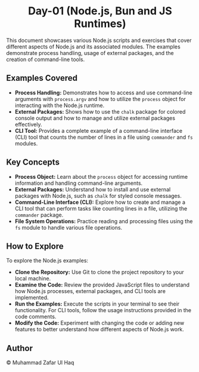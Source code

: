 <h1 style="text-align: center;">Day-01 (Node.js, Bun and JS Runtimes)</h1>
<p>This document showcases various Node.js scripts and exercises that cover different aspects of Node.js and its associated modules. The examples demonstrate process handling, usage of external packages, and the creation of command-line tools.</p>

<h2>Examples Covered</h2>
<ul>
    <li><strong>Process Handling:</strong> Demonstrates how to access and use command-line arguments with <code>process.argv</code> and how to utilize the <code>process</code> object for interacting with the Node.js runtime.</li>
    <li><strong>External Packages:</strong> Shows how to use the <code>chalk</code> package for colored console output and how to manage and utilize external packages effectively.</li>
    <li><strong>CLI Tool:</strong> Provides a complete example of a command-line interface (CLI) tool that counts the number of lines in a file using <code>commander</code> and <code>fs</code> modules.</li>
</ul>

<h2>Key Concepts</h2>
<ul>
    <li><strong>Process Object:</strong> Learn about the <code>process</code> object for accessing runtime information and handling command-line arguments.</li>
    <li><strong>External Packages:</strong> Understand how to install and use external packages with Node.js, such as <code>chalk</code> for styled console messages.</li>
    <li><strong>Command-Line Interface (CLI):</strong> Explore how to create and manage a CLI tool that can perform tasks like counting lines in a file, utilizing the <code>commander</code> package.</li>
    <li><strong>File System Operations:</strong> Practice reading and processing files using the <code>fs</code> module to handle various file operations.</li>
</ul>

<h2>How to Explore</h2>
<p>To explore the Node.js examples:</p>
<ul>
    <li><strong>Clone the Repository:</strong> Use Git to clone the project repository to your local machine.</li>
    <li><strong>Examine the Code:</strong> Review the provided JavaScript files to understand how Node.js processes, external packages, and CLI tools are implemented.</li>
    <li><strong>Run the Examples:</strong> Execute the scripts in your terminal to see their functionality. For CLI tools, follow the usage instructions provided in the code comments.</li>
    <li><strong>Modify the Code:</strong> Experiment with changing the code or adding new features to better understand how different aspects of Node.js work.</li>
</ul>

<h2>Author</h2>
<p>&copy; Muhammad Zafar Ul Haq</p>
